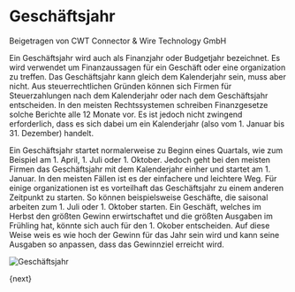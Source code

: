 # Geschäftsjahr
<span class="text-muted contributed-by">Beigetragen von CWT Connector & Wire Technology GmbH</span>

Ein Geschäftsjahr wird auch als Finanzjahr oder Budgetjahr bezeichnet. Es wird verwendet um Finanzaussagen für ein Geschäft oder eine organization zu treffen. Das Geschäftsjahr kann gleich dem Kalenderjahr sein, muss aber nicht. Aus steuerrechtlichen Gründen können sich Firmen für Steuerzahlungen nach dem Kalenderjahr oder nach dem Geschäftsjahr entscheiden. In den meisten Rechtssystemen schreiben Finanzgesetze solche Berichte alle 12 Monate vor. Es ist jedoch nicht zwingend erforderlich, dass es sich dabei um ein Kalenderjahr (also vom 1. Januar bis 31. Dezember) handelt.

Ein Geschäftsjahr startet normalerweise zu Beginn eines Quartals, wie zum Beispiel am 1. April, 1. Juli oder 1. Oktober. Jedoch geht bei den meisten Firmen das Geschäftsjahr mit dem Kalenderjahr einher und startet am 1. Januar. In den meisten Fällen ist es der einfachere und leichtere Weg. Für einige organizationen ist es vorteilhaft das Geschäftsjahr zu einem anderen Zeitpunkt zu starten. So können beispielsweise Geschäfte, die saisonal arbeiten zum 1. Juli oder 1. Oktober starten. Ein Geschäft, welches im Herbst den größten Gewinn erwirtschaftet und die größten Ausgaben im Frühling hat, könnte sich auch für den 1. Okober entscheiden. Auf diese Weise weis es wie hoch der Gewinn für das Jahr sein wird und kann seine Ausgaben so anpassen, dass das Gewinnziel erreicht wird.

<img class="screenshot" alt="Geschäftsjahr" src="{{docs_base_url}}/assets/img/accounts/fiscal-year.png">

{next}
